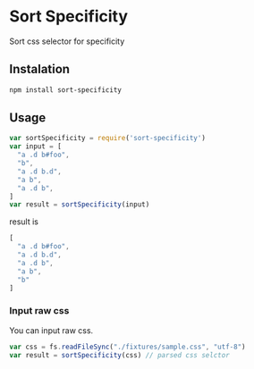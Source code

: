 # Sort Specificity

Sort css selector for specificity
## Instalation

```sh
npm install sort-specificity
```

## Usage

```js
var sortSpecificity = require('sort-specificity')
var input = [
  "a .d b#foo",
  "b",
  "a .d b.d",
  "a b",
  "a .d b",
]
var result = sortSpecificity(input)
```

result is

```js
[
  "a .d b#foo",
  "a .d b.d",
  "a .d b",
  "a b",
  "b"
]
```

### Input raw css
You can input raw css.

```js
var css = fs.readFileSync("./fixtures/sample.css", "utf-8")
var result = sortSpecificity(css) // parsed css selctor
```

